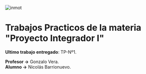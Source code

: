 ![inmot](https://github.com/NicolasBa27/MiPrimerProyectoTP/assets/166423605/93ee5fa2-c5b3-4668-8170-4025075a686a)



# Trabajos Practicos de la materia "Proyecto Integrador I"

**Ultimo trabajo entregado**: TP-Nº1.

**Profesor →** Gonzalo Vera.  
**Alumno →** Nicolás Barrionuevo.
